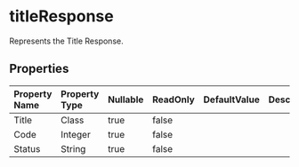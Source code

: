 # **titleResponse**

Represents the Title Response. 

## **Properties**

| Property Name | Property Type | Nullable |  ReadOnly | DefaultValue | Description | 
| :- | :- | :- |:- |  :- | :- |
|Title|Class|true|false |  ||
|Code|Integer|true|false |  ||
|Status|String|true|false |  ||

